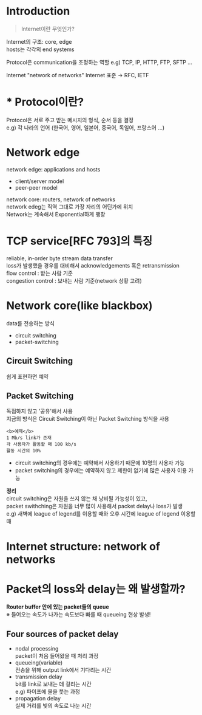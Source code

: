 # Introduction
> Internet이란 무엇인가?

Internet의 구조: core, edge<br/>
hosts는 각각의 end systems

Protocol은 communication을 조정하는 역할  e.g) TCP, IP, HTTP, FTP, SFTP ...

Internet "network of networks"  Internet 표준 → RFC, IETF

# * Protocol이란?
Protocol은 서로 주고 받는 메시지의 형식, 순서 등을 결정  
e.g) 각 나라의 언어 (한국어, 영어, 일본어, 중국어, 독일어, 프랑스어 ...)

# Network edge
network edge: applications and hosts  
* client/server model
* peer-peer model

network core: routers, network of networks  
network edeg는 직역 그대로 가장 자리의 어딘가에 위치  
Network는 계속해서 Exponential하게 팽창  

# TCP service[RFC 793]의 특징  
reliable, in-order byte stream data transfer  
loss가 발생했을 경우를 대비해서 acknowledgements 혹은 retransmission  
flow control : 받는 사람 기준  
congestion control : 보내는 사람 기준(network 상황 고려)  

# Network core(like blackbox)  
data를 전송하는 방식  
* circuit switching  
* packet-switching  

## Circuit Switching  
쉽게 표현하면 예약  
## Packet Switching  
독점하지 않고 '공유'해서 사용  
지금의 방식은 Circuit Switching이 아닌 Packet Switching 방식을 사용  
~~~~
<b>예제</b>
1 Mb/s link가 존재  
각 사용자가 활동할 때 100 kb/s  
활동 시간의 10%
~~~~
* circuit switching의 경우에는 예약해서 사용하기 때문에 10명의 사용자 가능  
* packet switching의 경우에는 예약하지 않고 제한이 없기에 많은 사용자 이용 가능  

<b>정리</b>  
circuit switching은 자원을 쓰지 않는 채 낭비될 가능성이 있고,  
packet swithching은 자원을 너무 많이 사용해서 packet delay나 loss가 발생  
e.g) 새벽에 league of legend를 이용할 때와 오후 시간에 league of legend 이용할 때  

# Internet structure: network of networks  

# Packet의 loss와 delay는 왜 발생할까?  
<b>Router buffer 안에 있는 packet들의 queue</b>  
※ 들어오는 속도가 나가는 속도보다 빠를 때 queueing 현상 발생!  

## Four sources of packet delay  
* nodal processing  
packet이 처음 들어왔을 때 처리 과정  
* queueing(variable)  
전송을 위해 output link에서 기다리는 시간  
* transmission delay  
bit를 link로 보내는 데 걸리는 시간  
e.g) 파이프에 물을 붓는 과정  
* propagation delay   
실제 거리를 빛의 속도로 나눈 시간  
